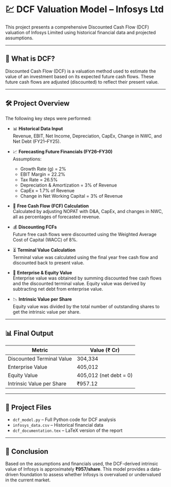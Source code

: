 # 💹 DCF Valuation Model – Infosys Ltd

This project presents a comprehensive Discounted Cash Flow (DCF) valuation of Infosys Limited using historical financial data and projected assumptions.

---

## 📌 What is DCF?

Discounted Cash Flow (DCF) is a valuation method used to estimate the value of an investment based on its expected future cash flows. These future cash flows are adjusted (discounted) to reflect their present value.

---

## 🛠️ Project Overview

The following key steps were performed:

- 📊 **Historical Data Input**  
  Revenue, EBIT, Net Income, Depreciation, CapEx, Change in NWC, and Net Debt (FY21–FY25).

- 📈 **Forecasting Future Financials (FY26–FY30)**  
  Assumptions:  
  - Growth Rate (g) = 2%  
  - EBIT Margin = 22.2%  
  - Tax Rate = 26.5%  
  - Depreciation & Amortization = 3% of Revenue  
  - CapEx = 1.7% of Revenue  
  - Change in Net Working Capital = 3% of Revenue

- 🧮 **Free Cash Flow (FCF) Calculation**  
  Calculated by adjusting NOPAT with D&A, CapEx, and changes in NWC, all as percentages of forecasted revenue.

- 💰 **Discounting FCFs**  
  Future free cash flows were discounted using the Weighted Average Cost of Capital (WACC) of 8%.

- ⏳ **Terminal Value Calculation**  
  Terminal value was calculated using the final year free cash flow and discounted back to present value.

- 🏢 **Enterprise & Equity Value**  
  Enterprise value was obtained by summing discounted free cash flows and the discounted terminal value. Equity value was derived by subtracting net debt from enterprise value.

- 📉 **Intrinsic Value per Share**  
  Equity value was divided by the total number of outstanding shares to get the intrinsic value per share.

---

## 📊 Final Output

| Metric                    | Value (₹ Cr)       |
|---------------------------|--------------------|
| Discounted Terminal Value | 304,334            |
| Enterprise Value          | 405,012            |
| Equity Value              | 405,012 (net debt = 0) |
| Intrinsic Value per Share | ₹957.12            |

---



## 📁 Project Files

- `dcf_model.py` – Full Python code for DCF analysis  
- `infosys_data.csv` – Historical financial data   
- `dcf_documentation.tex` – LaTeX version of the report  

---

## 📝 Conclusion

Based on the assumptions and financials used, the DCF-derived intrinsic value of Infosys is approximately **₹957/share**. This model provides a data-driven foundation to assess whether Infosys is overvalued or undervalued in the current market.
